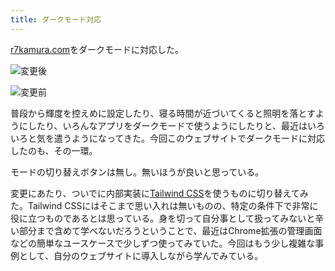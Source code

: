 ```yaml
---
title: ダークモード対応
---
```

[r7kamura.com](https://r7kamura.com/)をダークモードに対応した。

![](https://lh3.googleusercontent.com/w4joxte6E79nhRFgqDsboJ-B4SgDHpqKOO9_G2cmRrUp1_qidYGW9XEZFt8USsiUeBGcRqFzRC3EsbKtZG6QOkHb2NtfcfzxAur8sTHHHxSDlClaEFzhAcVNivlU6PfVT_1b67oljOd1HYiu-eaxnCyEFQIn5LSDru4acaL_Ws2fXjMvOQPry67JL0DP "変更後")

![](https://lh5.googleusercontent.com/P-qw7dENrgb_NndKPaFcH6uRuq5-RSMzfegKEQ-YPONfbVO-ZdfTydbA2qxuisV9FdsN79Kic7OoKGIMlaMhNZIxLLCETgjYSzwF5bA03o9I7JsJxYvhMtP1W3RGscG6jRo_Nqj6mzJQbTryCKf2eQKfask5H14K8wKbPE2fx0t5QpiQWfwmUs1OtvUq "変更前")

普段から輝度を控えめに設定したり、寝る時間が近づいてくると照明を落とすようにしたり、いろんなアプリをダークモードで使うようにしたりと、最近はいろいろと気を遣うようになってきた。今回このウェブサイトでダークモードに対応したのも、その一環。

モードの切り替えボタンは無し。無いほうが良いと思っている。

変更にあたり、ついでに内部実装に[Tailwind CSS](https://tailwindcss.com/)を使うものに切り替えてみた。Tailwind CSSにはそこまで思い入れは無いものの、特定の条件下で非常に役に立つものであるとは思っている。身を切って自分事として扱ってみないと辛い部分まで含めて学べないだろうということで、最近はChrome拡張の管理画面などの簡単なユースケースで少しずつ使ってみていた。今回はもう少し複雑な事例として、自分のウェブサイトに導入しながら学んでみている。
